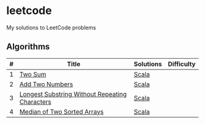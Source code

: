 # leetcode

My solutions to LeetCode problems

## Algorithms

|  #  |      Title     |   Solutions   | Difficulty  |
|-----|----------------|---------------|-------------|
|1|[Two Sum](https://leetcode.com/problems/two-sum/)|[Scala](tree/master/src/main/scala/com/karlkyck/leetcode/algorithms/twosum/Solution.scala)|
|2|[Add Two Numbers](https://leetcode.com/problems/add-two-numbers)|[Scala](tree/master/src/main/scala/com/karlkyck/leetcode/algorithms/addtwonumbers/Solution.scala)|
|3|[Longest Substring Without Repeating Characters](https://leetcode.com/problems/longest-substring-without-repeating-characters)|[Scala](tree/master/src/main/scala/com/karlkyck/leetcode/algorithms/lengthoflongestsubstring/Solution.scala)|
|4|[Median of Two Sorted Arrays](https://leetcode.com/problems/median-of-two-sorted-arrays)|[Scala](tree/master/src/main/scala/com/karlkyck/leetcode/algorithms/findmediansortedarrays/Solution.scala)|

